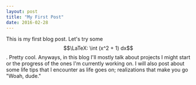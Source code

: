 ```yaml
---
layout: post
title: "My First Post"
date: 2016-02-28
---
```

<script src="https://cdn.mathjax.org/mathjax/latest/MathJax.js?config=TeX-AMS-MML_HTMLorMML" type="text/javascript"></script>
This is my first blog post. Let's try some $$\LaTeX: \int (x^2 + 1) dx$$.
Pretty cool. Anyways, in this blog I'll mostly talk about projects I
might start or the progress of the ones I'm currently working on.
I will also post about some life tips that I encounter as life goes on;
realizations that make you go "Woah, dude."
